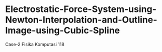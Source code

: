 # Electrostatic-Force-System-using-Newton-Interpolation-and-Outline-Image-using-Cubic-Spline
Case-2 Fisika Komputasi 118
